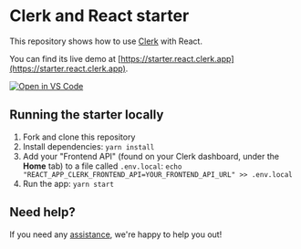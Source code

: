 # Clerk and React starter

This repository shows how to use [Clerk](https://clerk.dev) with React.

You can find its live demo at [https://starter.react.clerk.app](https://starter.react.clerk.app).

[![Open in VS Code](https://open.vscode.dev/badges/open-in-vscode.svg)](https://open.vscode.dev/clerkinc/clerk-react-starter)

## Running the starter locally

1. Fork and clone this repository
2. Install dependencies: `yarn install`
3. Add your "Frontend API" (found on your Clerk dashboard, under the **Home** tab) to a file called `.env.local`: `echo "REACT_APP_CLERK_FRONTEND_API=YOUR_FRONTEND_API_URL" >> .env.local`
4. Run the app: `yarn start`

## Need help?

If you need any [assistance](https://clerk.dev/support), we're happy to help you out!
